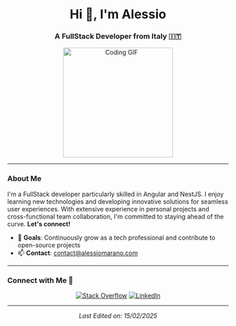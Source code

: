 <h1 align="center">Hi 👋, I'm Alessio</h1>
<h3 align="center">A FullStack Developer from Italy 🇮🇹</h3>

<p align="center">
  <img src="https://media4.giphy.com/media/VekcnHOwOI5So/giphy.gif?cid=ecf05e4730pe7qry6c39z6kawgfr1mblxe96dilo9jfeiv5e&rid=giphy.gif&ct=g" height="250" width="250" alt="Coding GIF" />
</p>

---

### About Me
<p>
  I'm a FullStack developer particularly skilled in Angular and NestJS. I enjoy learning new technologies and developing innovative solutions for seamless user experiences. With extensive experience in personal projects and cross-functional team collaboration, I'm committed to staying ahead of the curve. <b>Let's connect!</b>
</p>

- 🎯 **Goals**: Continuously grow as a tech professional and contribute to open-source projects
- 📫 **Contact**: [contact@alessiomarano.com](mailto:contact@alessiomarano.com)

---

### Connect with Me 🤝
<p align="center">
  <a href="https://stackoverflow.com/users/14182570/swampy469" target="blank"><img src="https://img.shields.io/badge/Stack_Overflow-F58025?style=for-the-badge&logo=stackoverflow&logoColor=white" alt="Stack Overflow" /></a>
  <a href="https://www.linkedin.com/in/alessio-marano-b440b7207/" target="blank"><img src="https://img.shields.io/badge/LinkedIn-0077B5?style=for-the-badge&logo=linkedin&logoColor=white" alt="LinkedIn" /></a>
</p>

---

<p align="center">
  <i>Last Edited on: 15/02/2025</i>
</p>
